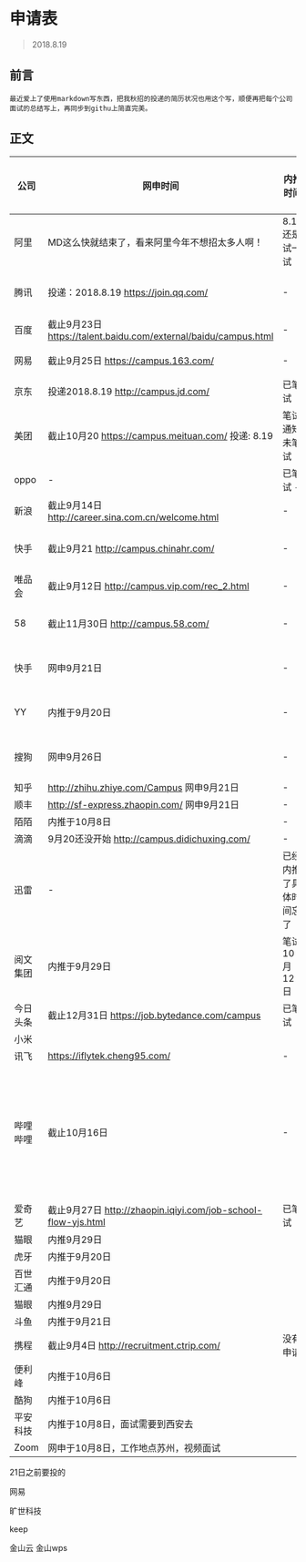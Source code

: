 # 申请表
> 2018.8.19
## 前言
    最近爱上了使用markdown写东西，把我秋招的投递的简历状况也用这个写，顺便再把每个公司面试的总结写上，再同步到githu上简直完美。
## 正文

公司 | 网申时间 | 内推时间 | 一面 | 二面 | 三面 | 是否成功获取offer
--- | --- | --- | --- | --- | --- | ---
阿里 | MD这么快就结束了，看来阿里今年不想招太多人啊！ | 8.19还是试一试 | - | - | - | 已谇
腾讯 |  投递：2018.8.19 https://join.qq.com/ | - | - | - | - | 未笔试已谇
百度 | 截止9月23日 https://talent.baidu.com/external/baidu/campus.html | - | - | - | - | 未投已谇
网易 | 截止9月25日 https://campus.163.com/ | - | - | - | - | 未投已谇
京东 | 投递2018.8.19 http://campus.jd.com/ | 已笔试 | - | - | - | 已谇
美团 | 截止10月20 https://campus.meituan.com/ 投递: 8.19| 笔试通知未笔试 | - | - | - | 笔试已谇
oppo | - | 已笔试 - | - | - | - | 笔试已谇
新浪 | 截止9月14日 http://career.sina.com.cn/welcome.html | - | - | - | - | 未投已谇
快手 | 截止9月21 http://campus.chinahr.com/ | - | - | - | - | 未笔试已谇
唯品会 | 截止9月12日 http://campus.vip.com/rec_2.html | - | - | - | - | 未投已谇
58 | 截止11月30日 http://campus.58.com/| - | - | - | - | 未笔试已谇
快手|网申9月21日| - | - | - | - | 未笔试已谇
YY | 内推于9月20日 | - | - | - | - |  内推出错已谇
搜狗|网申9月26日| - | - | - | - | 未笔试已谇
知乎 | http://zhihu.zhiye.com/Campus  网申9月21日| - | - | - | - | -
顺丰 | http://sf-express.zhaopin.com/ 网申9月21日| - | - | - | - | -
陌陌 | 内推于10月8日 | - | - | - | - | -
滴滴 | 9月20还没开始 http://campus.didichuxing.com/ | - | - | - | - | -
迅雷 | - | 已经内推了具体时间忘了 | - | - | - | -
阅文集团 | 内推于9月29日 | 笔试10月12日 
今日头条 | 截止12月31日 https://job.bytedance.com/campus | 已笔试 | - | - | - | -
小米 | 
讯飞 | https://iflytek.cheng95.com/ | - | - | - | - | -
哔哩哔哩 | 截止10月16日 | - | 10月18日最后一轮笔试 | - | - | -
爱奇艺 | 截止9月27日 http://zhaopin.iqiyi.com/job-school-flow-yjs.html | 已笔试 | - | - | - | -
猫眼|内推9月29日
虎牙 | 内推于9月20日 | 
百世汇通 | 内推于9月20日|  
猫眼|内推9月29日| 
斗鱼|内推于9月21日| 
携程 | 截止9月4日 http://recruitment.ctrip.com/ | 没有申请
便利峰 | 内推于10月6日
酷狗 | 内推于10月6日
平安科技 | 内推于10月8日，面试需要到西安去 | 
Zoom | 网申于10月8日，工作地点苏州，视频面试
21日之前要投的



网易


旷世科技

keep

金山云
金山wps
